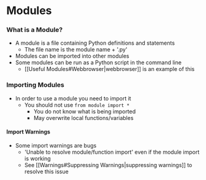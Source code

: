 # Modules

### What is a Module?
- A module is a file containing Python definitions and statements
	- The file name is the module name + '.py'
- Modules can be imported into other modules
- Some modules can be run as a Python script in the command line
	- [[Useful Modules#Webbrowser|webbrowser]] is an example of this

### Importing Modules
- In order to use a module you need to import it
	- You should not use `from module import *`
		- You do not know what is being imported
		- May overwrite local functions/variables

#### Import Warnings
- Some import warnings are bugs
	- 'Unable to resolve module/function import' even if the module import is working
	- See [[Warnings#Suppressing Warnings|suppressing warnings]] to resolve this issue

